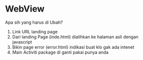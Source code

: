 # WebView

Apa sih yang harus di Ubah?
1. Link URL landing page
2. Dari landing Page (inde.html) dialihkan ke halaman asli dengan javascript
3. Bikin page error (error.html) indikasi buat klo gak ada intenet
4. Main Activiti package di ganti pakai punya anda
